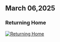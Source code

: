 ## March 06,2025

### Returning Home

[![Returning Home](https://raw.githubusercontent.com/linusjf/RIAY/refs/heads/main/March/jpgs/Day65.jpg)](https://youtu.be/shHa5FsnPEM "Returning Home")
